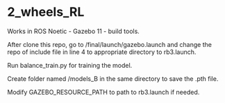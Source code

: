 # 2_wheels_RL

Works in ROS Noetic - Gazebo 11 - build tools. 

After clone this repo, go to /final/launch/gazebo.launch and change the repo of include file in line 4 to appropriate directory to rb3.launch.

Run balance_train.py for training the model. 

Create folder named /models_B in the same directory to save the .pth file.

Modify GAZEBO_RESOURCE_PATH to path to rb3.launch if needed. 

